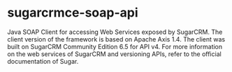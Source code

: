 sugarcrmce-soap-api
===================

Java SOAP Client for accessing Web Services exposed by SugarCRM. The client version of the framework is based on Apache Axis 1.4. The client was built on SugarCRM Community Edition 6.5 for API v4. For more information on the web services of SugarCRM and versioning APIs, refer to the official documentation of Sugar.
